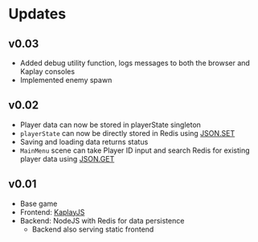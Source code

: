 # Updates

## v0.03

- Added debug utility function, logs messages to both the browser and Kaplay consoles
- Implemented enemy spawn

## v0.02

- Player data can now be stored in playerState singleton
- `playerState` can now be directly stored in Redis using [JSON.SET](https://redis.io/docs/latest/commands/json.set/)
- Saving and loading data returns status
- `MainMenu` scene can take Player ID input and search Redis for existing player data using [JSON.GET](https://redis.io/docs/latest/commands/json.get/)

## v0.01

- Base game
- Frontend: [KaplayJS](https://kaplayjs.com/)
- Backend: NodeJS with Redis for data persistence
  - Backend also serving static frontend
